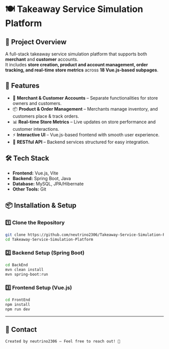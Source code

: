 # 🍽️ Takeaway Service Simulation Platform

## 📌 Project Overview  
A full-stack takeaway service simulation platform that supports both **merchant** and **customer** accounts.  
It includes **store creation, product and account management, order tracking, and real-time store metrics** across **18 Vue.js-based subpages**.

## 🚀 Features  
- 🏪 **Merchant & Customer Accounts** – Separate functionalities for store owners and customers.  
- 📦 **Product & Order Management** – Merchants manage inventory, and customers place & track orders.  
- 📊 **Real-time Store Metrics** – Live updates on store performance and customer interactions.  
- ⚡ **Interactive UI** – Vue.js-based frontend with smooth user experience.  
- 🔗 **RESTful API** – Backend services structured for easy integration.  

## 🛠️ Tech Stack  
- **Frontend:** Vue.js, Vite  
- **Backend:** Spring Boot, Java  
- **Database:** MySQL, JPA/Hibernate  
- **Other Tools:** Git  

## 📦 Installation & Setup  

### 1️⃣ Clone the Repository  
```bash
git clone https://github.com/neutrino2306/Takeaway-Service-Simulation-Platform.git
cd Takeaway-Service-Simulation-Platform
```

### 2️⃣ Backend Setup (Spring Boot)  
```bash
cd BackEnd
mvn clean install
mvn spring-boot:run
```

### 3️⃣ Frontend Setup (Vue.js)  
```bash
cd FrontEnd
npm install
npm run dev
```

---

## 📮 Contact  
```text
Created by neutrino2306 – Feel free to reach out! 🚀
```